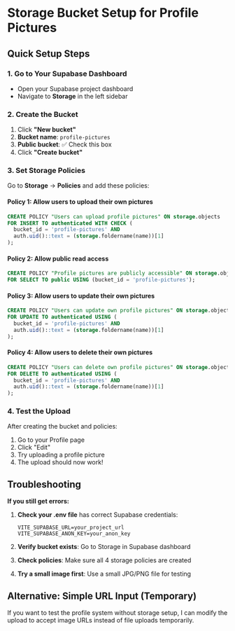 # Storage Bucket Setup for Profile Pictures

## Quick Setup Steps

### 1. Go to Your Supabase Dashboard
- Open your Supabase project dashboard
- Navigate to **Storage** in the left sidebar

### 2. Create the Bucket
1. Click **"New bucket"**
2. **Bucket name**: `profile-pictures`
3. **Public bucket**: ✅ Check this box
4. Click **"Create bucket"**

### 3. Set Storage Policies
Go to **Storage** → **Policies** and add these policies:

#### Policy 1: Allow users to upload their own pictures
```sql
CREATE POLICY "Users can upload profile pictures" ON storage.objects
FOR INSERT TO authenticated WITH CHECK (
  bucket_id = 'profile-pictures' AND 
  auth.uid()::text = (storage.foldername(name))[1]
);
```

#### Policy 2: Allow public read access
```sql
CREATE POLICY "Profile pictures are publicly accessible" ON storage.objects
FOR SELECT TO public USING (bucket_id = 'profile-pictures');
```

#### Policy 3: Allow users to update their own pictures
```sql
CREATE POLICY "Users can update own profile pictures" ON storage.objects
FOR UPDATE TO authenticated USING (
  bucket_id = 'profile-pictures' AND 
  auth.uid()::text = (storage.foldername(name))[1]
);
```

#### Policy 4: Allow users to delete their own pictures
```sql
CREATE POLICY "Users can delete own profile pictures" ON storage.objects
FOR DELETE TO authenticated USING (
  bucket_id = 'profile-pictures' AND 
  auth.uid()::text = (storage.foldername(name))[1]
);
```

### 4. Test the Upload
After creating the bucket and policies:
1. Go to your Profile page
2. Click "Edit" 
3. Try uploading a profile picture
4. The upload should now work!

## Troubleshooting

**If you still get errors:**

1. **Check your .env file** has correct Supabase credentials:
   ```
   VITE_SUPABASE_URL=your_project_url
   VITE_SUPABASE_ANON_KEY=your_anon_key
   ```

2. **Verify bucket exists**: Go to Storage in Supabase dashboard

3. **Check policies**: Make sure all 4 storage policies are created

4. **Try a small image first**: Use a small JPG/PNG file for testing

## Alternative: Simple URL Input (Temporary)

If you want to test the profile system without storage setup, I can modify the upload to accept image URLs instead of file uploads temporarily.
